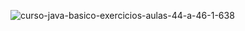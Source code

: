 ![curso-java-basico-exercicios-aulas-44-a-46-1-638](https://user-images.githubusercontent.com/56324728/86930024-e2f9a000-c10c-11ea-88e3-1387146aa546.jpg)
